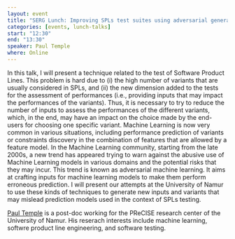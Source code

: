 ```yaml
---
layout: event
title: "SERG Lunch: Improving SPLs test suites using adversarial generation"
categories: [events, lunch-talks]
start: "12:30"
end: "13:30"
speaker: Paul Temple
where: Online
---
```


In this talk, I will present a technique related to the test of Software Product Lines. This problem is hard due to (i) the high number of variants that are usually considered in SPLs, and (ii) the new dimension added to the tests for the assessment of performances (i.e., providing inputs that may impact the performances of the variants). Thus, it is necessary to try to reduce the number of inputs to assess the performances of the different variants, which, in the end, may have an impact on the choice made by the end-users for choosing one specific variant. Machine Learning is now very common in various situations, including performance prediction of variants or constraints discovery in the combination of features that are allowed by a feature model. In the Machine Learning community, starting from the late 2000s, a new trend has appeared trying to warn against the abusive use of Machine Learning models in various domains and the potential risks that they may incur. This trend is known as adversarial machine learning. It aims at crafting inputs for machine learning models to make them perform erroneous prediction. I will present our attempts at the University of Namur to use these kinds of techniques to generate new inputs and variants that may mislead prediction models used in the context of SPLs testing.

[Paul Temple](https://templep.github.io) is a post-doc working for the PReCISE research center of the University of Namur. His reserach interests include machine learning, softwre product line engineering, and software testing.  
